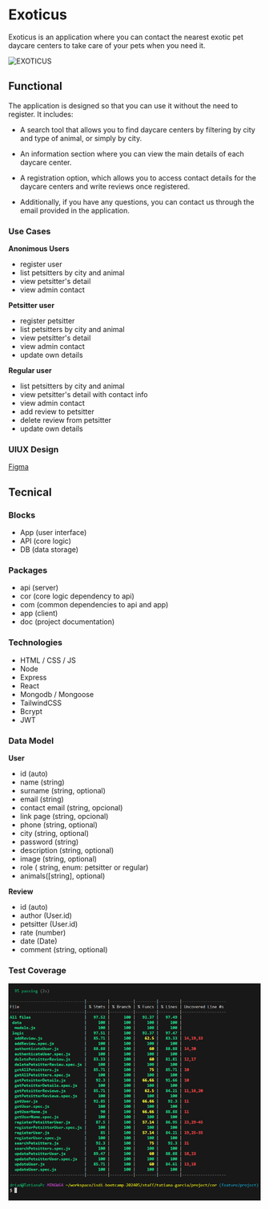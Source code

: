 # Exoticus

Exoticus is an application where you can contact the nearest exotic pet daycare centers to take care of your pets when you need it.

![EXOTICUS](https://media.giphy.com/media/ONuQzM11fjvoY/giphy.gif?cid=ecf05e475j7clctrmssxibvl9fej7hl9ga50ln8j2z1f89w9&ep=v1_gifs_search&rid=giphy.gif&ct=g)

## Functional

The application is designed so that you can use it without the need to register. It includes:

 - A search tool that allows you to find daycare centers by filtering by city and type of animal, or simply by city.

 - An information section where you can view the main details of each daycare center.

 - A registration option, which allows you to access contact details for the daycare centers and write reviews once registered.

 - Additionally, if you have any questions, you can contact us through the email provided in the application.

### Use Cases
**Anonimous Users**
 - register user
 - list petsitters by city and animal
 - view petsitter's detail
 - view admin contact
 
 **Petsitter user**
 - register petsitter
 - list petsitters by city and animal
 - view petsitter's detail
 - view admin contact 
 - update own details

**Regular user**
 - list petsitters by city and animal
 - view petsitter's detail with contact info
 - view admin contact
 - add review to petsitter
 - delete review from petsitter
 - update own details

### UIUX Design

[Figma](https://www.figma.com/design/A9qXoEbUGl258DXtERKh40/Untitled?node-id=0-1&t=7FmmZaRi3wCYhaF2-0)

## Tecnical

### Blocks
- App (user interface)
- API (core logic)
- DB (data storage)

### Packages
- api (server)
- cor (core logic dependency to api)
- com (common dependencies to api and app)
- app (client)
- doc (project documentation)

### Technologies

- HTML / CSS / JS
- Node
- Express
- React
- Mongodb / Mongoose
- TailwindCSS
- Bcrypt
- JWT

### Data Model

**User**
 - id (auto)
 - name (string)
 - surname (string, optional)
 - email (string)
 - contact email (string, opcional)
 - link page (string, opcional)
 - phone (string, optional)
 - city (string, optional)
 - password (string)
 - description (string, optional)
 - image (string, optional)
 - role ( string, enum: petsitter or regular)
 - animals([string], optional)
 
 **Review**
  - id (auto)
  - author (User.id)
  - petsitter (User.id)
  - rate (number)
  - date (Date)
  - comment (string, optional)

  ### Test Coverage

  ![Test Coverage](./test-coverage.png)
